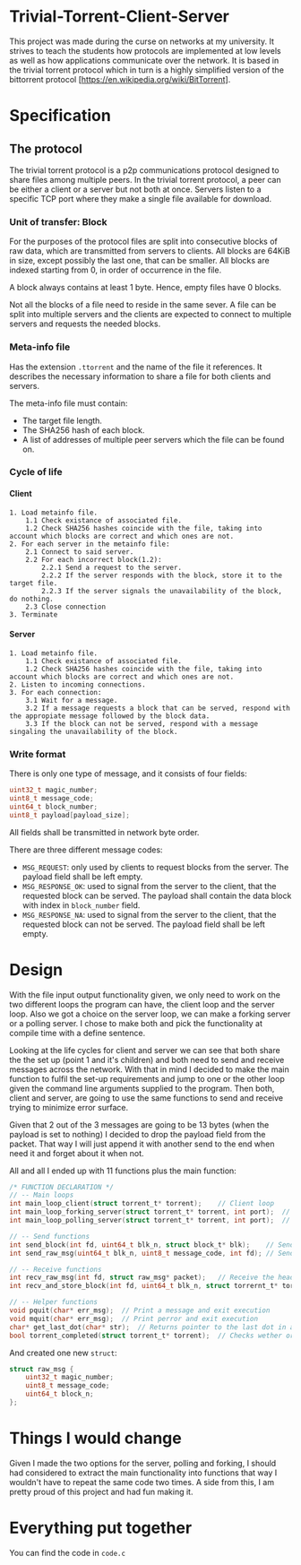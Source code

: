 # Trivial-Torrent-Client-Server

This project was made during the curse on networks at my university. It strives to teach the students how protocols are implemented at low levels as well as how applications communicate over the network.  It is based in the trivial torrent protocol which in turn is a highly simplified version of the bittorrent protocol [https://en.wikipedia.org/wiki/BitTorrent].

# Specification

## The protocol

The trivial torrent protocol is a p2p communications protocol designed to share files among multiple peers. In the trivial torrent protocol, a peer can be either a client or a server but not both at once. Servers listen to a specific TCP port where they make a single file available for download.

### Unit of transfer: Block

For the purposes of the protocol files are split into consecutive blocks of raw data, which are transmitted from servers to clients. All blocks are 64KiB in size, except possibly the last one, that can be smaller. All blocks are indexed starting from 0, in order of occurrence in the file.

A block always contains at least 1 byte. Hence, empty files have 0 blocks.

Not all the blocks of a file need to reside in the same sever. A file can be split into multiple servers and the clients are expected to connect to multiple servers and requests the needed blocks.

### Meta-info file

Has the extension `.ttorrent` and the name of the file it references. It describes the necessary information to share a file for both clients and servers.

The meta-info file must contain:

- The target file length.
- The SHA256 hash of each block.
- A list of addresses of multiple peer servers which the file can be found on.

### Cycle of life

#### Client

```
1. Load metainfo file.
	1.1 Check existance of associated file.
	1.2 Check SHA256 hashes coincide with the file, taking into account which blocks are correct and which ones are not.
2. For each server in the metainfo file:
	2.1 Connect to said server.
	2.2 For each incorrect block(1.2):
		2.2.1 Send a request to the server.
		2.2.2 If the server responds with the block, store it to the target file.
		2.2.3 If the server signals the unavailability of the block, do nothing.
	2.3 Close connection
3. Terminate
```

#### Server

```
1. Load metainfo file.
	1.1 Check existance of associated file.
	1.2 Check SHA256 hashes coincide with the file, taking into account which blocks are correct and which ones are not.
2. Listen to incoming connections.
3. For each connection:
	3.1 Wait for a message.
	3.2 If a message requests a block that can be served, respond with the appropiate message followed by the block data.
	3.3 If the block can not be served, respond with a message singaling the unavailability of the block.
```

### Write format

There is only one type of message, and it consists of four fields:

```c
uint32_t magic_number;
uint8_t message_code;
uint64_t block_number;
uint8_t payload[payload_size];
```

All fields shall be transmitted in network byte order.

There are three different message codes:

- `MSG_REQUEST`: only used by clients to request blocks from the server. The payload field shall be left empty.
- `MSG_RESPONSE_OK`: used to signal from the server to the client, that the requested block can be served. The payload shall contain the data block with index in `block_number` field.
- `MSG_RESPONSE_NA`: used to signal from the server to the client, that the requested block can not be served. The payload field shall be left empty.

# Design

With the file input output functionality given, we only need to work on the two different loops the program can have, the client loop and the server loop. Also we got a choice on the server loop, we can make a forking server or a polling server. I chose to make both and pick the functionality at compile time with a define sentence.

Looking at the life cycles for client and server we can see that both share the the set up (point 1 and it's children) and both need to send and receive messages across the network. With that in mind I decided to make the main function to fulfil the set-up requirements  and jump to one or the other loop given the command line arguments supplied to the program. Then both, client and server, are going to use the same functions to send and receive trying to minimize error surface.

Given that 2 out of the 3 messages are going to be 13 bytes (when the payload is set to nothing) I decided to drop the payload field from the packet. That way I will just append it with another send to the end when need it and forget about it when not.

All and all I ended up with 11 functions plus the main function:

```c
/* FUNCTION DECLARATION */
// -- Main loops
int main_loop_client(struct torrent_t* torrent);	// Client loop
int main_loop_forking_server(struct torrent_t* torrent, int port);	// Server loop - forking implementation
int main_loop_polling_server(struct torrent_t* torrent, int port);	// Server loop - polling implementation

// -- Send functions
int send_block(int fd, uint64_t blk_n, struct block_t* blk);	// Send a full block
int send_raw_msg(uint64_t blk_n, uint8_t message_code, int fd); // Send the first 13 bytes of the message

// -- Receive functions
int recv_raw_msg(int fd, struct raw_msg* packet);	// Receive the header of a packet(13 bytes)
int recv_and_store_block(int fd, uint64_t blk_n, struct torrernt_t* torrent); // Receive a block and store it in the target file

// -- Helper functions
void pquit(char* err_msg);	// Print a message and exit execution
void mquit(char* err_msg);	// Print perror and exit execution
char* get_last_dot(char* str);	// Returns pointer to the last dot in a string or NULL
bool torrent_completed(struct torrent_t* torrent);	// Checks wether or not we got the whole file
```

And created one new `struct`:

```c
struct raw_msg {
    uint32_t magic_number;
    uint8_t message_code;
    uint64_t block_n;
};
```

# Things I would change

Given I made the two options for the server, polling and forking, I should had considered to extract the main functionality into functions that way I wouldn't have to repeat the same code two times. A side from this, I am pretty proud of this project and had fun making it.

# Everything put together

You can find the code in `code.c`

